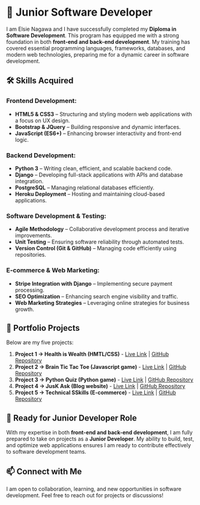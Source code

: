 # 🚀 Junior Software Developer

I am Elsie Nagawa and I have successfully completed my **Diploma in Software Development**. This program has equipped me with a strong foundation in both **front-end and back-end development**. My training has covered essential programming languages, frameworks, databases, and modern web technologies, preparing me for a dynamic career in software development.

## 🛠 Skills Acquired

### **Frontend Development:**
- **HTML5 & CSS3** – Structuring and styling modern web applications with a focus on UX design.
- **Bootstrap & JQuery** – Building responsive and dynamic interfaces.
- **JavaScript (ES6+)** – Enhancing browser interactivity and front-end logic.

### **Backend Development:**
- **Python 3** – Writing clean, efficient, and scalable backend code.
- **Django** – Developing full-stack applications with APIs and database integration.
- **PostgreSQL** – Managing relational databases efficiently.
- **Heroku Deployment** – Hosting and maintaining cloud-based applications.

### **Software Development & Testing:**
- **Agile Methodology** – Collaborative development process and iterative improvements.
- **Unit Testing** – Ensuring software reliability through automated tests.
- **Version Control (Git & GitHub)** – Managing code efficiently using repositories.

### **E-commerce & Web Marketing:**
- **Stripe Integration with Django** – Implementing secure payment processing.
- **SEO Optimization** – Enhancing search engine visibility and traffic.
- **Web Marketing Strategies** – Leveraging online strategies for business growth.

## 📂 Portfolio Projects

Below are my five projects:

1. **Project 1 -> Health is Wealth (HMTL/CSS)** - [Live Link](https://ein-1.github.io/Health-Is-Wealth/) | [GitHub Repository](https://github.com/EIN-1/Health-Is-Wealth)
2. **Project 2 -> Brain Tic Tac Toe (Javascript game)** - [Live Link](https://ein-1.github.io/Brain-Tic-Tac-Toe/) | [GitHub Repository](https://github.com/EIN-1/Brain-Tic-Tac-Toe)
3. **Project 3 -> Python Quiz (Python game)** - [Live Link](https://python-quiz-da8ccddf3267.herokuapp.com/) | [GitHub Repository](https://github.com/EIN-1/p3-quiz-game)
4. **Project 4 -> JusK Ask (Blog website)** - [Live Link](https://just-ask-b3c36fe12bcc.herokuapp.com/) | [GitHub Repository](https://github.com/EIN-1/justask)
5. **Project 5 -> Technical SSkills (E-commerce)** - [Live Link](https://technical-skills-12c3cb7561cc.herokuapp.com/) | [GitHub Repository](https://github.com/EIN-1/Technical-skills)

## 🎯 Ready for Junior Developer Role

With my expertise in both **front-end and back-end development**, I am fully prepared to take on projects as a **Junior Developer**. My ability to build, test, and optimize web applications ensures I am ready to contribute effectively to software development teams.

## 📫 Connect with Me

I am open to collaboration, learning, and new opportunities in software development. Feel free to reach out for projects or discussions!

